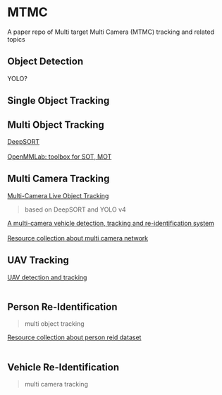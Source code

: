 # MTMC
A paper repo of Multi target Multi Camera (MTMC) tracking and related topics

## Object Detection 
YOLO? 

## Single Object Tracking

## Multi Object Tracking
[DeepSORT](https://github.com/nwojke/deep_sort) <br/>
<br/>
[OpenMMLab: toolbox for SOT, MOT](https://github.com/open-mmlab/mmtracking)<br/>

## Multi Camera Tracking
[Multi-Camera Live Object Tracking](https://github.com/LeonLok/Multi-Camera-Live-Object-Tracking)
> based on DeepSORT and YOLO v4

[A multi-camera vehicle detection, tracking and re-identification system](https://github.com/cw1204772/AIC2018_iamai)<br/>
<br/>
[Resource collection about multi camera network](https://github.com/YanLu-nyu/Awesome-Multi-Camera-Network)<br/>

## UAV Tracking
[UAV detection and tracking](https://github.com/tau-adl/Detection_Tracking_JetsonTX2)<br/>
<br/>

## Person Re-Identification
> multi object tracking <br/>

[Resource collection about person reid dataset](https://github.com/NEU-Gou/awesome-reid-dataset)<br/>
<br/>

## Vehicle Re-Identification
> multi camera tracking


